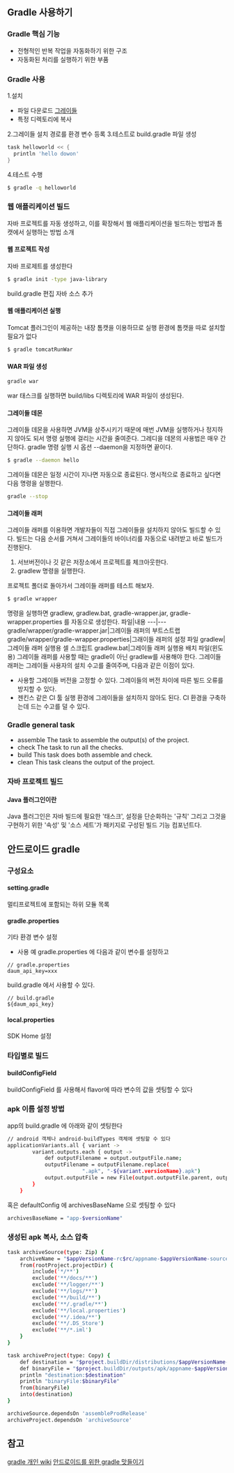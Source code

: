 ## Gradle 사용하기
### Gradle 핵심 기능
- 전형적인 반복 작업을 자동화하기 위한 구조
- 자동화된 처리를 실행하기 위한 부품


### Gradle 사용
1.설치
  - 파일 다운로드 [그레이들](http://www.gradle.org)
  - 특정 디렉토리에 복사  

2.그레이들 설치 경로를 환경 변수 등록
3.테스트로 build.gradle 파일 생성
```gradle
task helloworld << {
  println 'hello dowon'
}
```
4.테스트 수행
```bash
$ gradle -q helloworld
```
### 웹 애플리케이션 빌드
자바 프로젝트를 자동 생성하고, 이를 확장해서 웹 애플리케이션을 빌드하는 방법과 톰캣에서 실행하는 방법 소개
#### 웹 프로젝트 작성
자바 프로제트를 생성한다
```bash
$ gradle init -type java-library
```
build.gradle 편집
자바 소스 추가
#### 웹 애플리케이션 실행
Tomcat 플러그인이 제공하는 내장 톰캣을 이용하므로 실행 환경에 톰캣을 따로 설치할 필요가 없다
```bash
$ gradle tomcatRunWar
```
#### WAR 파일 생성
```bash
gradle war
```
war 태스크를 실행하면 build/libs 디렉토리에 WAR 파일이 생성된다.

#### 그레이들 데몬
그레이들 데몬을 사용하면 JVM을 상주시키기 때문에 매번 JVM을 실행하거나 정지하지 않아도 되서 명령 실행에 걸리는 시간을 줄여준다.
그레디을 데몬의 사용법은 매우 간단하다. gradle 명령 실행 시 옵션 --daemon을 지정하면 끝이다.
```bash
$ gradle --daemon hello
```
그레이들 데몬은 일정 시간이 지나면 자동으로 종료된다. 명시적으로 종료하고 싶다면 다음 명령을 실행한다.
```bash
gradle --stop
```

#### 그레이들 래퍼
그레이들 래퍼를 이용하면 개발자들이 직접 그레이들을 설치하지 않아도 빌드할 수 있다.
빌드는 다음 순서를 거쳐서 그레이들의 바이너리를 자동으로 내려받고 바로 빌드가 진행된다.
1. 서브버전이나 깃 같은 저장소에서 프로젝트를 체크아웃한다.
2. gradlew 명령을 실행한다.

프로젝트 폴더로 돌아가서 그레이들 래퍼를 테스트 해보자.
```bash
$ gradle wrapper
```
명령을 실행하면 gradlew, gradlew.bat, gradle-wrapper.jar, gradle-wrapper.properties
를 자동으로 생성한다.
파일|내용
---|---
gradle/wrapper/gradle-wrapper.jar|그레이들 래퍼의 부트스트랩
gradle/wrapper/gradle-wrapper.properties|그래이들 래퍼의 설정 파일
gradlew|그레이들 래퍼 실행용 셀 스크립트
gradlew.bat|그레이들 래퍼 실행용 배치 파일(윈도용)
그레이들 래퍼를 사용할 때는 gradle이 아닌 gradlew를 사용해야 한다.
그레이들 래퍼는 그레이들 사용자의 설치 수고를 줄여주며, 다음과 같은 이점이 있다.
- 사용할 그레이들 버전을 고정할 수 있다. 그레이들의 버전 차이에 따른 빌드 오류를 방지할 수 있다.
- 젠킨스 같은 CI 툴 실행 환경에 그레이들을 설치하지 않아도 된다. CI 환경을 구축하는데 드는 수고를 덜 수 있다.

### Gradle general task
- assemble
The task to assemble the output(s) of the project.
- check
The task to run all the checks.
- build
This task does both assemble and check.
- clean
This task cleans the output of the project.

### 자바 프로젝트 빌드
#### Java 플러그인이란
Java 플러그인은 자바 빌드에 필요한 '태스크', 설정을 단순화하는 '규칙' 그리고 그것을 구현하기 위한 '속성' 및 '소스 세트'가 패키지로 구성된 빌드 기능 컴포넌트다.

## 안드로이드 gradle
### 구성요소
#### setting.gradle
멀티프로젝트에 포함되는 하위 모듈 목록
#### gradle.properties
기타 환경 변수 설정
- 사용 예
gradle.properties 에 다음과 같이 변수를 설정하고
```
// gradle.properties
daum_api_key=xxx
```
build.gradle 에서 사용할 수 있다.
```
// build.gradle
${daum_api_key}
```
#### local.properties
SDK Home 설정

### 타입별로 빌드
#### buildConfigField
buildConfigField 를 사용해서 flavor에 따라 변수의 값을 셋팅할 수 있다

### apk 이름 설정 방법
app의 build.gradle 에 아래와 같이 셋팅한다
```sh
// android 객체나 android-buildTypes 객체에 셋팅할 수 있다
applicationVariants.all { variant ->
        variant.outputs.each { output ->
            def outputFilename = output.outputFile.name;
            outputFilename = outputFilename.replace(
                        ".apk", "-${variant.versionName}.apk")
            output.outputFile = new File(output.outputFile.parent, outputFilename);
        }
    }
```
혹은 defaultConfig 에 archivesBaseName 으로 셋팅할 수 있다
```sh
archivesBaseName = "app-$versionName"
```

### 생성된 apk 복사, 소스 압축
```sh
task archiveSource(type: Zip) {
    archiveName = "$appVersionName-rc$rc/appname-$appVersionName-source.zip"
    from(rootProject.projectDir) {
        include('*/**')
        exclude('**/docs/**')
        exclude('**/logger/**')
        exclude('**/logs/**')
        exclude('**/build/**')
        exclude('**/.gradle/**')
        exclude('**/local.properties')
        exclude('**/.idea/**')
        exclude('**/.DS_Store')
        exclude('**/*.iml')
    }
}

task archiveProject(type: Copy) {
    def destination = "$project.buildDir/distributions/$appVersionName-rc$rc"
    def binaryFile = "$project.buildDir/outputs/apk/appname-$appVersionName-release-unsigned.apk"
    println "destination:$destination"
    println "binaryFile:$binaryFile"
    from(binaryFile)
    into(destination)
}

archiveSource.dependsOn 'assembleProdRelease'
archiveProject.dependsOn 'archiveSource'
```



## 참고
[gradle 개인 wiki](https://slipp.net/wiki/display/IDE/Gradle)
[안드로이드를 위한 gradle 맛들이기](https://www.slideshare.net/koreacio/gradle-64458419)

